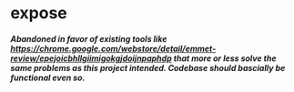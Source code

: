 # expose

##### Abandoned in favor of existing tools like https://chrome.google.com/webstore/detail/emmet-review/epejoicbhllgiimigokgjdoijnpaphdp that more or less solve the same problems as this project intended. Codebase should bascially be functional even so.
